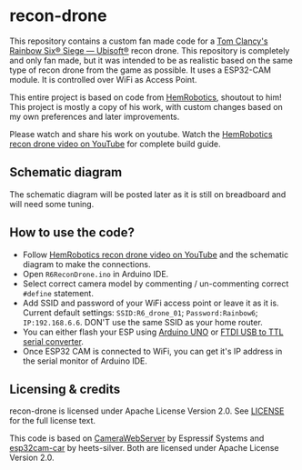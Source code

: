 # recon-drone

This repository contains a custom fan made code for a [Tom Clancy's Rainbow Six®
Siege — Ubisoft®](https://www.ubisoft.com/en-us/game/rainbow-six/siege) recon drone.
This repository is completely and only fan made, but it was intended to be as realistic based on the same type of recon drone from the game as possible.
It uses a ESP32-CAM module. It is controlled over WiFi as Access Point.

This entire project is based on code from [HemRobotics](https://github.com/hemrobotics/recon-drone), shoutout to him!
This project is mostly a copy of his work, with custom changes based on my own preferences and later improvements.

Please watch and share his work on youtube.
Watch the [HemRobotics recon drone video on YouTube](https://youtu.be/NfWd9Kn30i0) for
complete build guide.

## Schematic diagram
The schematic diagram will be posted later as it is still on breadboard and will need some tuning.


## How to use the code?
- Follow [HemRobotics recon drone video on YouTube](https://youtu.be/NfWd9Kn30i0) and the schematic diagram to make the connections. 
- Open `R6ReconDrone.ino` in Arduino IDE.
- Select correct camera model by commenting / un-commenting correct
  `#define` statement.
- Add SSID and password of your WiFi access point or leave it as it is. Current default settings: `SSID:R6_drone_01`; `Password:Rainbow6`; `IP:192.168.6.6`. DON'T use the same SSID as your home router.
- You can either flash your ESP using [Arduino
  UNO](https://youtu.be/q-KIpFIbRMk) or [FTDI USB to TTL serial
  converter](https://youtu.be/tzmcXZ-irIc).
- Once ESP32 CAM is connected to WiFi, you can get it's IP address in
  the serial monitor of Arduino IDE.

## Licensing & credits
recon-drone is licensed under Apache License Version 2.0. See
[LICENSE](./LICENSE) for the full license text.

This code is based on
[CameraWebServer](https://github.com/espressif/arduino-esp32/tree/master/libraries/ESP32/examples/Camera/CameraWebServer)
by Espressif Systems and
[esp32cam-car](https://github.com/heets-silver/esp32cam-car) by
heets-silver. Both are licensed under Apache License Version 2.0.
